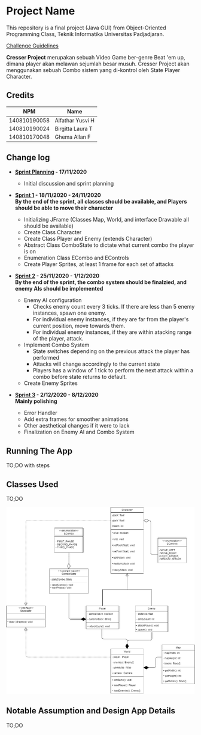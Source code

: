 # Project Name

This repository is a final project (Java GUI) from Object-Oriented Programming Class, Teknik Informatika Universitas Padjadjaran. 

[Challenge Guidelines](challenge-guideline.md)

**Cresser Project** merupakan sebuah Video Game ber-genre Beat 'em up, dimana player akan melawan sejumlah besar musuh. Cresser Project
akan menggunakan sebuah Combo sistem yang di-kontrol oleh State Player Character.

## Credits
| NPM           | Name        |
| ------------- |-------------|
| 140810190058  | Alfathar Yusvi H |
| 140810190024  | Birgitta Laura T |
| 140810170048  | Ghema Allan F    |

## Change log
- **[Sprint Planning](changelog/sprint-planning.md) - 17/11/2020** 
   - Initial discussion and sprint planning

- **[Sprint 1](changelog/sprint-1.md) - 18/11/2020 - 24/11/2020**<br/>
**By the end of the sprint, all classes should be available, and Players should be able to move their character**
   - Initializing JFrame (Classes Map, World, and interface Drawable all should be available)
   - Create Class Character
   - Create Class Player and Enemy (extends Character)
   - Abstract Class ComboState to dictate what current combo the player is on
   - Enumeration Class ECombo and EControls
   - Create Player Sprites, at least 1 frame for each set of attacks

- **[Sprint 2](changelog/sprint-2.md) - 25/11/2020 - 1/12/2020**<br/>
**By the end of the sprint, the combo system should be finalzied, and enemy AIs should be implemented**
   - Enemy AI configuration 
      - Checks enemy count every 3 ticks. If there are less than 5 enemy  instances, spawn one enemy.
      - For individual enemy instances, if they are far from the player's current position, move towards them.
      - For individual enemy instances, if they are within atacking range of the player, attack.
   - Implement Combo System
      - State switches depending on the previous attack the player has performed
      - Attacks will change accordingly to the current state
      - Players has a window of 1 tick to perform the next attack within a combo before state returns to default.
   - Create Enemy Sprites
   
- **[Sprint 3](changelog/sprint-3.md) - 2/12/2020 - 8/12/2020**<br/>
**Mainly polishing**
   - Error Handler
   - Add extra frames for smoother animations
   - Other aesthetical changes if it were to lack
   - Finalization on Enemy AI and Combo System

## Running The App

TO;DO with steps

## Classes Used

TO;DO

![UML](/images/UML.png "UML")

## Notable Assumption and Design App Details

TO;DO
